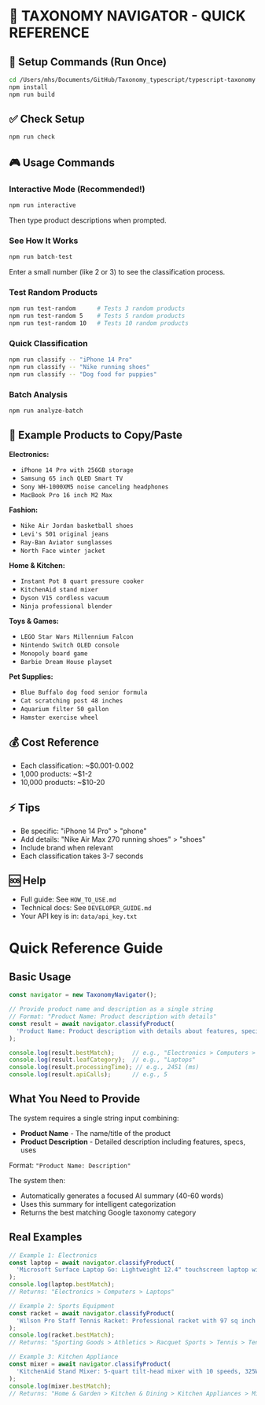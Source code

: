 # 🎯 TAXONOMY NAVIGATOR - QUICK REFERENCE

## 🚀 Setup Commands (Run Once)
```bash
cd /Users/mhs/Documents/GitHub/Taxonomy_typescript/typescript-taxonomy
npm install
npm run build
```

## ✅ Check Setup
```bash
npm run check
```

## 🎮 Usage Commands

### Interactive Mode (Recommended!)
```bash
npm run interactive
```
Then type product descriptions when prompted.

### See How It Works
```bash
npm run batch-test
```
Enter a small number (like 2 or 3) to see the classification process.

### Test Random Products
```bash
npm run test-random      # Tests 3 random products
npm run test-random 5    # Tests 5 random products
npm run test-random 10   # Tests 10 random products
```

### Quick Classification
```bash
npm run classify -- "iPhone 14 Pro"
npm run classify -- "Nike running shoes"
npm run classify -- "Dog food for puppies"
```

### Batch Analysis
```bash
npm run analyze-batch
```

## 📝 Example Products to Copy/Paste

**Electronics:**
- `iPhone 14 Pro with 256GB storage`
- `Samsung 65 inch QLED Smart TV`
- `Sony WH-1000XM5 noise canceling headphones`
- `MacBook Pro 16 inch M2 Max`

**Fashion:**
- `Nike Air Jordan basketball shoes`
- `Levi's 501 original jeans`
- `Ray-Ban Aviator sunglasses`
- `North Face winter jacket`

**Home & Kitchen:**
- `Instant Pot 8 quart pressure cooker`
- `KitchenAid stand mixer`
- `Dyson V15 cordless vacuum`
- `Ninja professional blender`

**Toys & Games:**
- `LEGO Star Wars Millennium Falcon`
- `Nintendo Switch OLED console`
- `Monopoly board game`
- `Barbie Dream House playset`

**Pet Supplies:**
- `Blue Buffalo dog food senior formula`
- `Cat scratching post 48 inches`
- `Aquarium filter 50 gallon`
- `Hamster exercise wheel`

## 💰 Cost Reference
- Each classification: ~$0.001-0.002
- 1,000 products: ~$1-2
- 10,000 products: ~$10-20

## ⚡ Tips
- Be specific: "iPhone 14 Pro" > "phone"
- Add details: "Nike Air Max 270 running shoes" > "shoes"
- Include brand when relevant
- Each classification takes 3-7 seconds

## 🆘 Help
- Full guide: See `HOW_TO_USE.md`
- Technical docs: See `DEVELOPER_GUIDE.md`
- Your API key is in: `data/api_key.txt`

# Quick Reference Guide

## Basic Usage

```typescript
const navigator = new TaxonomyNavigator();

// Provide product name and description as a single string
// Format: "Product Name: Product description with details"
const result = await navigator.classifyProduct(
  'Product Name: Product description with details about features, specifications, etc.'
);

console.log(result.bestMatch);     // e.g., "Electronics > Computers > Laptops"
console.log(result.leafCategory);  // e.g., "Laptops"
console.log(result.processingTime); // e.g., 2451 (ms)
console.log(result.apiCalls);      // e.g., 5
```

## What You Need to Provide

The system requires a single string input combining:
- **Product Name** - The name/title of the product
- **Product Description** - Detailed description including features, specs, uses

Format: `"Product Name: Description"`

The system then:
- Automatically generates a focused AI summary (40-60 words)
- Uses this summary for intelligent categorization
- Returns the best matching Google taxonomy category

## Real Examples

```typescript
// Example 1: Electronics
const laptop = await navigator.classifyProduct(
  'Microsoft Surface Laptop Go: Lightweight 12.4" touchscreen laptop with Intel Core i5, 8GB RAM, 256GB SSD'
);
console.log(laptop.bestMatch);
// Returns: "Electronics > Computers > Laptops"

// Example 2: Sports Equipment  
const racket = await navigator.classifyProduct(
  'Wilson Pro Staff Tennis Racket: Professional racket with 97 sq inch head, 16x19 string pattern for spin'
);
console.log(racket.bestMatch);
// Returns: "Sporting Goods > Athletics > Racquet Sports > Tennis > Tennis Rackets"

// Example 3: Kitchen Appliance
const mixer = await navigator.classifyProduct(
  'KitchenAid Stand Mixer: 5-quart tilt-head mixer with 10 speeds, 325W motor, includes attachments'
);
console.log(mixer.bestMatch);
// Returns: "Home & Garden > Kitchen & Dining > Kitchen Appliances > Mixers"
``` 